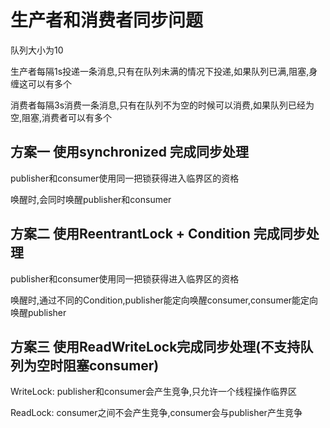 # 生产者和消费者同步问题

队列大小为10

生产者每隔1s投递一条消息,只有在队列未满的情况下投递,如果队列已满,阻塞,身缠这可以有多个

消费者每隔3s消费一条消息,只有在队列不为空的时候可以消费,如果队列已经为空,阻塞,消费者可以有多个

## 方案一 使用synchronized 完成同步处理

publisher和consumer使用同一把锁获得进入临界区的资格

唤醒时,会同时唤醒publisher和consumer

## 方案二 使用ReentrantLock + Condition 完成同步处理

publisher和consumer使用同一把锁获得进入临界区的资格

唤醒时,通过不同的Condition,publisher能定向唤醒consumer,consumer能定向唤醒publisher

## 方案三 使用ReadWriteLock完成同步处理(不支持队列为空时阻塞consumer)

WriteLock: publisher和consumer会产生竞争,只允许一个线程操作临界区

ReadLock: consumer之间不会产生竞争,consumer会与publisher产生竞争

